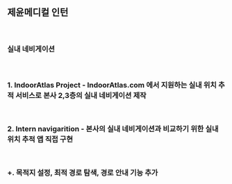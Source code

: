 <h2>제윤메디컬 인턴</h2><br>
<h3>실내 네비게이션<h3><br>
<p>1. IndoorAtlas Project
  - IndoorAtlas.com 에서 지원하는 실내 위치 추적 서비스로 본사 2,3층의 실내 네비게이션 제작</p><br>
  <p>2. Intern navigarition
  - 본사의 실내 네비게이션과 비교하기 위한 실내 위치 추적 앱 직접 구현</p><br>
  <p>+. 목적지 설정, 최적 경로 탐색, 경로 안내 기능 추가</p>
